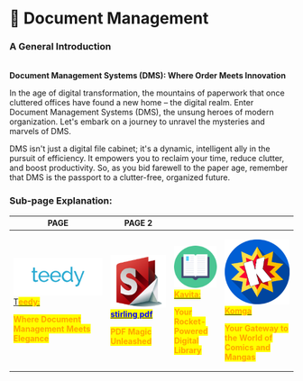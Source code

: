 # 📃 Document Management

### **A General Introduction**

\
**Document Management Systems (DMS): Where Order Meets Innovation**

In the age of digital transformation, the mountains of paperwork that once cluttered offices have found a new home – the digital realm. Enter Document Management Systems (DMS), the unsung heroes of modern organization. Let's embark on a journey to unravel the mysteries and marvels of DMS.

DMS isn't just a digital file cabinet; it's a dynamic, intelligent ally in the pursuit of efficiency. It empowers you to reclaim your time, reduce clutter, and boost productivity. So, as you bid farewell to the paper age, remember that DMS is the passport to a clutter-free, organized future.

### Sub-page Explanation:



| PAGE                                                                                                                                                                                                                                                                                                                                  | PAGE 2                                                                                                                                                                                                                                                                                                                                        |                                                                                                                                                                                                                                                                                                                                                       |                                                                                                                                                                                                                                                                                                                                                               |
| ------------------------------------------------------------------------------------------------------------------------------------------------------------------------------------------------------------------------------------------------------------------------------------------------------------------------------------- | --------------------------------------------------------------------------------------------------------------------------------------------------------------------------------------------------------------------------------------------------------------------------------------------------------------------------------------------- | ----------------------------------------------------------------------------------------------------------------------------------------------------------------------------------------------------------------------------------------------------------------------------------------------------------------------------------------------------- | ------------------------------------------------------------------------------------------------------------------------------------------------------------------------------------------------------------------------------------------------------------------------------------------------------------------------------------------------------------- |
| <p></p><p><img src="../../.gitbook/assets/image.png" alt=""><a href="https://docs.scaleinfinite.fr/demo-deployment/document-management/teedy-deployment">T<mark style="color:orange;"><strong>eedy:</strong></mark></a></p><p></p><p><mark style="color:orange;"><strong>Where Document Management Meets Elegance</strong></mark></p> | <p><img src="../../.gitbook/assets/image (8).png" alt="" data-size="original"><a href="https://docs.scaleinfinite.fr/demo-deployment/document-management/stirling-pdf-deployment"><mark style="color:blue;"><strong>stirling pdf</strong></mark></a></p><p></p><p><mark style="color:orange;"><strong>PDF Magic Unleashed</strong></mark></p> | <p><img src="../../.gitbook/assets/image (1).png" alt="" data-size="original"><a href="https://docs.scaleinfinite.fr/demo-deployment/document-management/kavita-deployment"><mark style="color:orange;"><strong>Kavita:</strong></mark> </a></p><p></p><p><mark style="color:orange;"><strong>Your Rocket-Powered Digital Library</strong></mark></p> | <p><img src="../../.gitbook/assets/image (3).png" alt="" data-size="original"><a href="https://docs.scaleinfinite.fr/demo-deployment/document-management/komga-deployment"><mark style="color:orange;"><strong>Komga</strong></mark></a></p><p></p><p> <mark style="color:orange;"><strong>Your Gateway to the World of Comics and Mangas</strong></mark></p> |
